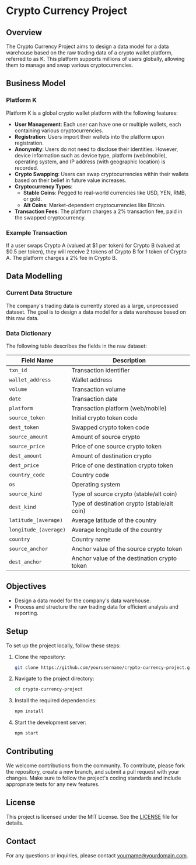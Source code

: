 
# Crypto Currency Project

## Overview

The Crypto Currency Project aims to design a data model for a data warehouse based on the raw trading data of a crypto wallet platform, referred to as K. This platform supports millions of users globally, allowing them to manage and swap various cryptocurrencies.

## Business Model

### Platform K

Platform K is a global crypto wallet platform with the following features:
- **User Management**: Each user can have one or multiple wallets, each containing various cryptocurrencies.
- **Registration**: Users import their wallets into the platform upon registration.
- **Anonymity**: Users do not need to disclose their identities. However, device information such as device type, platform (web/mobile), operating system, and IP address (with geographic location) is recorded.
- **Crypto Swapping**: Users can swap cryptocurrencies within their wallets based on their belief in future value increases.
- **Cryptocurrency Types**:
  - **Stable Coins**: Pegged to real-world currencies like USD, YEN, RMB, or gold.
  - **Alt Coins**: Market-dependent cryptocurrencies like Bitcoin.
- **Transaction Fees**: The platform charges a 2% transaction fee, paid in the swapped cryptocurrency.

### Example Transaction

If a user swaps Crypto A (valued at $1 per token) for Crypto B (valued at $0.5 per token), they will receive 2 tokens of Crypto B for 1 token of Crypto A. The platform charges a 2% fee in Crypto B.

## Data Modelling

### Current Data Structure

The company's trading data is currently stored as a large, unprocessed dataset. The goal is to design a data model for a data warehouse based on this raw data.

### Data Dictionary

The following table describes the fields in the raw dataset:

| Field Name            | Description                                        |
|-----------------------|----------------------------------------------------|
| `txn_id`              | Transaction identifier                             |
| `wallet_address`      | Wallet address                                     |
| `volume`              | Transaction volume                                 |
| `date`                | Transaction date                                   |
| `platform`            | Transaction platform (web/mobile)                  |
| `source_token`        | Initial crypto token code                          |
| `dest_token`          | Swapped crypto token code                          |
| `source_amount`       | Amount of source crypto                            |
| `source_price`        | Price of one source crypto token                   |
| `dest_amount`         | Amount of destination crypto                       |
| `dest_price`          | Price of one destination crypto token              |
| `country_code`        | Country code                                       |
| `os`                  | Operating system                                   |
| `source_kind`         | Type of source crypto (stable/alt coin)            |
| `dest_kind`           | Type of destination crypto (stable/alt coin)       |
| `latitude_(average)`  | Average latitude of the country                    |
| `longitude_(average)` | Average longitude of the country                   |
| `country`             | Country name                                       |
| `source_anchor`       | Anchor value of the source crypto token            |
| `dest_anchor`         | Anchor value of the destination crypto token       |

## Objectives

- Design a data model for the company's data warehouse.
- Process and structure the raw trading data for efficient analysis and reporting.

## Setup

To set up the project locally, follow these steps:

1. Clone the repository:
   ```sh
   git clone https://github.com/yourusername/crypto-currency-project.git
   ```
2. Navigate to the project directory:
   ```sh
   cd crypto-currency-project
   ```
3. Install the required dependencies:
   ```sh
   npm install
   ```
4. Start the development server:
   ```sh
   npm start
   ```

## Contributing

We welcome contributions from the community. To contribute, please fork the repository, create a new branch, and submit a pull request with your changes. Make sure to follow the project's coding standards and include appropriate tests for any new features.

## License

This project is licensed under the MIT License. See the [LICENSE](LICENSE) file for details.

## Contact

For any questions or inquiries, please contact [yourname@yourdomain.com](mailto:yourname@yourdomain.com).
